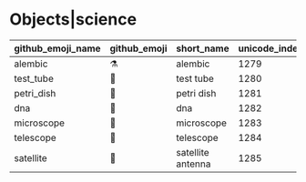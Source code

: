 # Objects|science

|github_emoji_name|github_emoji|short_name|unicode_index|
|---|---|---|---|
|alembic|:alembic:|alembic|1279|
|test_tube|:test_tube:|test tube|1280|
|petri_dish|:petri_dish:|petri dish|1281|
|dna|:dna:|dna|1282|
|microscope|:microscope:|microscope|1283|
|telescope|:telescope:|telescope|1284|
|satellite|:satellite:|satellite antenna|1285|
